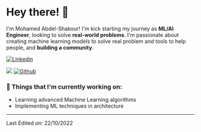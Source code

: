 <!-- Greeting -->
# Hey there! :wave:

<!--Introduction -->
I'm Mohamed Abdel-Shakour! I'm kick starting my journey as **ML/AI Engineer**, looking to solve **real-world problems**. I'm passionate about creating machine learning models to solve real problem and tools to help people, and **building a community**.
<br>

<!-- Your badges -->
[![Linkedin](https://img.shields.io/badge/-mshakour-blue?style=flat&logo=Linkedin&logoColor=white)](https://www.linkedin.com/in/mshakour)


<!-- Profile View Count and GitStats -->
![](https://komarev.com/ghpvc/?username=mshakour&style=flat)
[![Github](https://img.shields.io/badge/-mshakour-black?style=flat&labelColor=black&logo=github&logoColor=white)](https://gitstats.me/mshakour)


### 💼  Things that I'm currently working on: 
* Learning advanced Machine Learning algorithms
* Implementing ML techniques in architecture



----

Last Edited on: 22/10/2022
